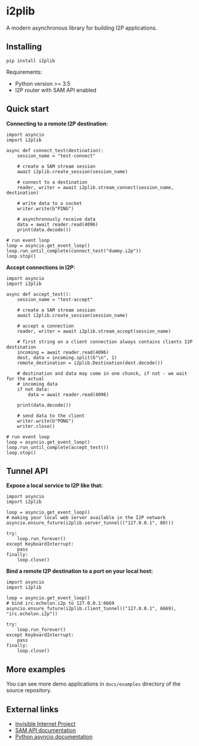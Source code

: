 i2plib
======

A modern asynchronous library for building I2P applications. 

Installing
----------

    pip install i2plib

Requirements:

- Python version >= 3.5
- I2P router with SAM API enabled

Quick start
-----------

**Connecting to a remote I2P destination:**

```python3
import asyncio
import i2plib

async def connect_test(destination):
    session_name = "test-connect"

    # create a SAM stream session
    await i2plib.create_session(session_name)

    # connect to a destination
    reader, writer = await i2plib.stream_connect(session_name, destination)

    # write data to a socket
    writer.write(b"PING")

    # asynchronously receive data
    data = await reader.read(4096)
    print(data.decode())

# run event loop
loop = asyncio.get_event_loop()
loop.run_until_complete(connect_test("dummy.i2p"))
loop.stop()
```

**Accept connections in I2P:**

```python3
import asyncio
import i2plib

async def accept_test():
    session_name = "test-accept"

    # create a SAM stream session
    await i2plib.create_session(session_name)

    # accept a connection
    reader, writer = await i2plib.stream_accept(session_name)
    
    # first string on a client connection always contains clients I2P destination
    incoming = await reader.read(4096)
    dest, data = incoming.split(b"\n", 1)
    remote_destination = i2plib.Destination(dest.decode())

    # destination and data may come in one chunck, if not - we wait for the actual
    # incoming data
    if not data:
        data = await reader.read(4096)

    print(data.decode())

    # send data to the client
    writer.write(b"PONG")
    writer.close()

# run event loop
loop = asyncio.get_event_loop()
loop.run_until_complete(accept_test())
loop.stop()
```

Tunnel API
----------

**Expose a local service to I2P like that:**

```python3
import asyncio
import i2plib

loop = asyncio.get_event_loop()
# making your local web server available in the I2P network
asyncio.ensure_future(i2plib.server_tunnel(("127.0.0.1", 80)))

try:
    loop.run_forever()
except KeyboardInterrupt:
    pass
finally:
    loop.close()
```

**Bind a remote I2P destination to a port on your local host:**

```python3
import asyncio
import i2plib

loop = asyncio.get_event_loop()
# bind irc.echelon.i2p to 127.0.0.1:6669
asyncio.ensure_future(i2plib.client_tunnel(("127.0.0.1", 6669), "irc.echelon.i2p"))

try:
    loop.run_forever()
except KeyboardInterrupt:
    pass
finally:
    loop.close()
```

More examples
-------------

You can see more demo applications in `docs/examples` directory of the source repository.

External links
--------------

* [Invisible Internet Project](https://geti2p.net/en/)
* [SAM API documentation](https://geti2p.net/en/docs/api/samv3)
* [Python asyncio documentation](https://docs.python.org/3/library/asyncio.html)
